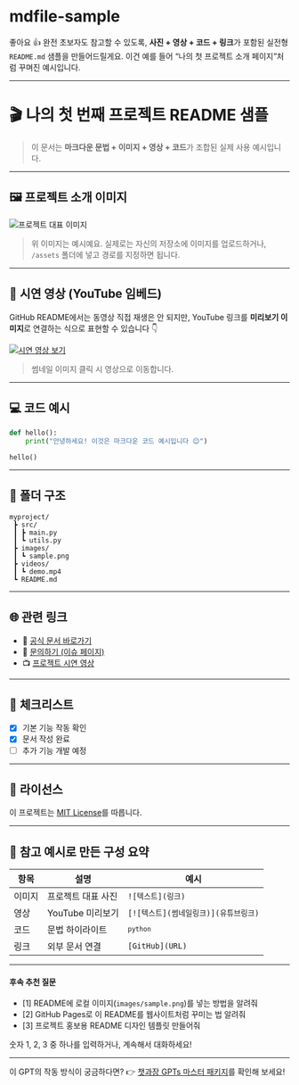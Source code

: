 # mdfile-sample
좋아요 👍 완전 초보자도 참고할 수 있도록,
**사진 + 영상 + 코드 + 링크**가 포함된 실전형 `README.md` 샘플을 만들어드릴게요.
이건 예를 들어 “나의 첫 프로젝트 소개 페이지”처럼 꾸며진 예시입니다.

---

# 🎬 나의 첫 번째 프로젝트 README 샘플

> 이 문서는 **마크다운 문법 + 이미지 + 영상 + 코드**가 조합된 실제 사용 예시입니다.

---

## 🖼️ 프로젝트 소개 이미지

![프로젝트 대표 이미지](https://github.com/username/project/assets/000000/sample-image.png)

> 위 이미지는 예시예요. 실제로는 자신의 저장소에 이미지를 업로드하거나, `/assets` 폴더에 넣고 경로를 지정하면 됩니다.

---

## 🎥 시연 영상 (YouTube 임베드)

GitHub README에서는 동영상 직접 재생은 안 되지만,
YouTube 링크를 **미리보기 이미지**로 연결하는 식으로 표현할 수 있습니다 👇

[![시연 영상 보기](https://img.youtube.com/vi/3fumBcKC6RE/0.jpg)](https://www.youtube.com/watch?v=3fumBcKC6RE)

> 썸네일 이미지 클릭 시 영상으로 이동합니다.

---

## 💻 코드 예시

```python
def hello():
    print("안녕하세요! 이것은 마크다운 코드 예시입니다 😊")

hello()
```

---

## 📂 폴더 구조

```
myproject/
 ┣ src/
 ┃ ┣ main.py
 ┃ ┗ utils.py
 ┣ images/
 ┃ ┗ sample.png
 ┣ videos/
 ┃ ┗ demo.mp4
 ┗ README.md
```

---

## 🌐 관련 링크

* 🔗 [공식 문서 바로가기](https://docs.github.com/)
* 💬 [문의하기 (이슈 페이지)](https://github.com/username/project/issues)
* 📺 [프로젝트 시연 영상](https://youtu.be/3fumBcKC6RE)

---

## 🧩 체크리스트

* [x] 기본 기능 작동 확인
* [x] 문서 작성 완료
* [ ] 추가 기능 개발 예정

---

## 🪪 라이선스

이 프로젝트는 [MIT License](LICENSE)를 따릅니다.

---

## 📸 참고 예시로 만든 구성 요약

| 항목  | 설명           | 예시                       |
| --- | ------------ | ------------------------ |
| 이미지 | 프로젝트 대표 사진   | `![텍스트](링크)`             |
| 영상  | YouTube 미리보기 | `[![텍스트](썸네일링크)](유튜브링크)` |
| 코드  | 문법 하이라이트     | <code>`python`</code>    |
| 링크  | 외부 문서 연결     | `[GitHub](URL)`          |

---

#### **후속 추천 질문**

* [1] README에 로컬 이미지(`images/sample.png`)를 넣는 방법을 알려줘
* [2] GitHub Pages로 이 README를 웹사이트처럼 꾸미는 법 알려줘
* [3] 프로젝트 홍보용 README 디자인 템플릿 만들어줘

숫자 1, 2, 3 중 하나를 입력하거나, 계속해서 대화하세요!

---

이 GPT의 작동 방식이 궁금하다면? 👉 [챗과장 GPTs 마스터 패키지](https://www.chatgwajang.com/products/gpts-master)를 확인해 보세요!
